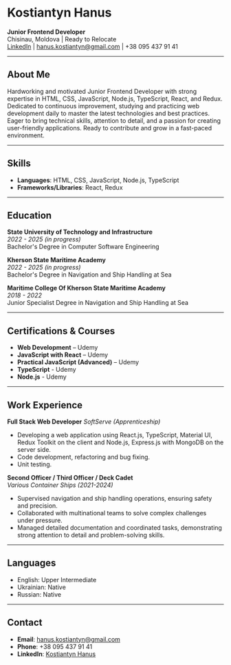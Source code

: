 # Kostiantyn Hanus

**Junior Frontend Developer**  
Chisinau, Moldova | Ready to Relocate  
[LinkedIn](https://www.linkedin.com/in/hanuskostiantyn/) | hanus.kostiantyn@gmail.com | +38 095 437 91 41

---

## About Me

Hardworking and motivated Junior Frontend Developer with strong expertise in HTML, CSS, JavaScript, Node.js, TypeScript, React, and Redux. Dedicated to continuous improvement, studying and practicing web development daily to master the latest technologies and best practices. Eager to bring technical skills, attention to detail, and a passion for creating user-friendly applications. Ready to contribute and grow in a fast-paced environment.

---

## Skills

- **Languages**: HTML, CSS, JavaScript, Node.js, TypeScript
- **Frameworks/Libraries**: React, Redux
  
---

## Education

**State University of Technology and Infrastructure**  
*2022 - 2025 (in progress)*  
Bachelor's Degree in Computer Software Engineering

**Kherson State Maritime Academy**  
*2022 - 2025 (in progress)*  
Bachelor's Degree in Navigation and Ship Handling at Sea

**Maritime College Of Kherson State Maritime Academy**  
*2018 - 2022*  
Junior Specialist Degree in Navigation and Ship Handling at Sea

---

## Certifications & Courses

- **Web Development** – Udemy  
- **JavaScript with React** – Udemy  
- **Practical JavaScript (Advanced)** – Udemy
- **TypeScript** - Udemy
- **Node.js** - Udemy

---

## Work Experience

**Full Stack Web Developer**
*SoftServe (Apprenticeship)*
- Developing a web application using React.js, TypeScript, Material UI, Redux Toolkit on the client and Node.js, Express.js with MongoDB on the server side.
- Code development, refactoring and bug fixing.
- Unit testing.


**Second Officer / Third Officer / Deck Cadet**  
*Various Container Ships (2021-2024)*  
- Supervised navigation and ship handling operations, ensuring safety and precision.  
- Collaborated with multinational teams to solve complex challenges under pressure.  
- Managed detailed documentation and coordinated tasks, demonstrating strong attention to detail and problem-solving skills.

---

## Languages

- English: Upper Intermediate  
- Ukrainian: Native  
- Russian: Native  

---

## Contact

- **Email**: hanus.kostiantyn@gmail.com  
- **Phone**: +38 095 437 91 41  
- **LinkedIn**: [Kostiantyn Hanus](https://www.linkedin.com/in/hanuskostiantyn/)
